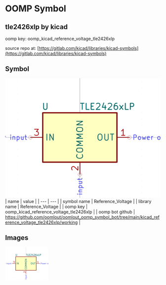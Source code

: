 # OOMP Symbol  
## tle2426xlp  by kicad  
  
oomp key: oomp_kicad_reference_voltage_tle2426xlp  
  
source repo at: [https://gitlab.com/kicad/libraries/kicad-symbols](https://gitlab.com/kicad/libraries/kicad-symbols)  
## Symbol  
  
[![working.png](working_600.png)](working.png)  
| name | value | 
| --- | --- | 
| symbol name | Reference_Voltage | 
| library name | Reference_Voltage | 
| oomp key | oomp_kicad_reference_voltage_tle2426xlp | 
| oomp bot github | https://github.com/oomlout/oomlout_oomp_symbol_bot/tree/main/kicad_reference_voltage_tle2426xlp/working | 
## Images  
  
[![working.png](working_140.png)](working.png)  
